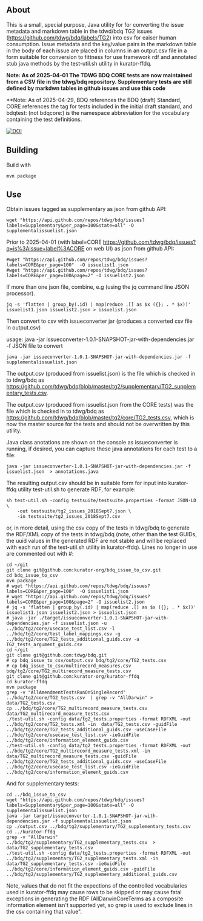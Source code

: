 ## About ##

This is a small, special purpose, Java utility for for converting the issue metadata and markdown table in the tdwd/bdq TG2 issues (https://github.com/tdwg/bdq/labels/TG2) into csv for eaiser human consumption.  Issue metadata and the key/value pairs in the markdown table in the body of each issue are placed in columns in an output.csv file in a form suitable for conversion to fittness for use framework rdf and annotated stub java methods by the test-util.sh utility in kurator-ffdq.

**Note: As of 2025-04-01 The TDWG BDQ CORE tests are now maintained from a CSV file in the tdwg/bdq repository.  Supplementary tests are still defined by markdwn tables in github issues and use this code**

**Note: As of 2025-04-29, BDQ references the BDQ (draft) Standard, CORE references the tag for tests included in the initial draft standard, and bdqtest: (not bdqcore:) is the namespace abbreviation for the vocabulary containing the test definitions.

[![DOI](https://zenodo.org/badge/DOI/10.5281/zenodo.14057551.svg)](https://doi.org/10.5281/zenodo.14057551)


## Building ##

Build with

    mvn package

## Use ##

Obtain issues tagged as supplementary as json from github API:

    wget "https://api.github.com/repos/tdwg/bdq/issues?labels=Supplementary&per_page=100&state=all" -O supplementalissuelist.json

Prior to 2025-04-01 (with label=CORE https://github.com/tdwg/bdq/issues?q=is%3Aissue+label%3ACORE on web UI) as json from github API:

    #wget "https://api.github.com/repos/tdwg/bdq/issues?labels=CORE&per_page=100"  -O issuelist1.json
    #wget "https://api.github.com/repos/tdwg/bdq/issues?labels=CORE&per_page=100&page=2" -O issuelist2.json

If more than one json file, combine, e.g (using the jq command line JSON processor). 

    jq -s 'flatten | group_by(.id) | map(reduce .[] as $x ({}; . * $x))' issuelist1.json issuelist2.json > issuelist.json

Then convert to csv with issueconverter jar (produces a converted csv file in output.csv)

usage: java -jar issueconverter-1.0.1-SNAPSHOT-jar-with-dependencies.jar
 -f <arg>   JSON file to convert

    java -jar issueconverter-1.0.1-SNAPSHOT-jar-with-dependencies.jar -f supplementalissuelist.json 

The output.csv (produced from issuelist.json) is the file which is checked in to tdwg/bdq as https://github.com/tdwg/bdq/blob/master/tg2/supplementary/TG2_supplementary_tests.csv.

The output.csv (produced from issuelist.json from the CORE tests) was the file which is checked in to tdwg/bdq as https://github.com/tdwg/bdq/blob/master/tg2/core/TG2_tests.csv, which is now the master source for the tests and should not be overwritten by this utility.

Java class anotations are shown on the console as issueconverter is running, if desired, you can capture these
java annotations for each test to a file:

    java -jar issueconverter-1.0.1-SNAPSHOT-jar-with-dependencies.jar -f issuelist.json  > annotations.java

The resulting output.csv should be in suitable form for input into kurator-ffdq utility test-util.sh to generate RDF, for example: 

    sh test-util.sh -config testsuite/testsuite.properties -format JSON-LD \
        -out testsuite/tg2_issues_2018Sept7.json \
        -in testsuite/tg2_issues_2018Sept7.csv

or, in more detail, using the csv copy of the tests in tdwg/bdq to generate the RDF/XML copy of the tests in tdwg/bdq (note, 
other than the test GUIDs, the uuid values in the generated RDF are not stable and will be replaced with each run of 
the test-util.sh utility in kurator-ffdq).  Lines no longer in use are commented out with #:  

    cd ~/git
    git clone git@github.com:kurator-org/bdq_issue_to_csv.git
    cd bdq_issue_to_csv
    mvn package
    # wget "https://api.github.com/repos/tdwg/bdq/issues?labels=CORE&per_page=100"  -O issuelist1.json
    # wget "https://api.github.com/repos/tdwg/bdq/issues?labels=CORE&per_page=100&page=2" -O issuelist2.json
    # jq -s 'flatten | group_by(.id) | map(reduce .[] as $x ({}; . * $x))' issuelist1.json issuelist2.json > issuelist.json
    # java -jar ./target/issueconverter-1.0.1-SNAPSHOT-jar-with-dependencies.jar -f issuelist.json -u ../bdq/tg2/core/usecase_test_list.csv -l ../bdq/tg2/core/test_label_mappings.csv -g ../bdq/tg2/core/TG2_tests_additional_guids.csv -a TG2_tests_argument_guids.csv
    cd ~/git
    git clone git@github.com:tdwg/bdq.git
    # cp bdq_issue_to_csv/output.csv bdq/tg2/core/TG2_tests.csv
    # cp bdq_issue_to_csv/multirecord_measures.csv bdq/tg2/core/TG2_multirecord_measure_tests.csv
    git clone git@github.com:kurator-org/kurator-ffdq
    cd kurator-ffdq
    mvn package
    grep -v "AllAmendmentTestsRunOnSingleRecord" ../bdq/tg2/core/TG2_tests.csv  | grep -v "AllDarwin" > data/TG2_tests.csv
    cp ../bdq/tg2/core/TG2_multirecord_measure_tests.csv data/TG2_multirecord_measure_tests.csv
    ./test-util.sh -config data/tg2_tests.properties -format RDFXML -out ../bdq/tg2/core/TG2_tests.xml -in  data/TG2_tests.csv -guidFile ../bdq/tg2/core/TG2_tests_additional_guids.csv -useCaseFile ../bdq/tg2/core/usecase_test_list.csv -ieGuidFile ../bdq/tg2/core/information_element_guids.csv
    ./test-util.sh -config data/tg2_tests.properties -format RDFXML -out ../bdq/tg2/core/TG2_multirecord_measure_tests.xml -in  data/TG2_multirecord_measure_tests.csv -guidFile ../bdq/tg2/core/TG2_tests_additional_guids.csv -useCaseFile ../bdq/tg2/core/usecase_test_list.csv -ieGuidFile ../bdq/tg2/core/information_element_guids.csv

And for supplementary tests: 

    cd ../bdq_issue_to_csv
    wget "https://api.github.com/repos/tdwg/bdq/issues?labels=Supplementary&per_page=100&state=all" -O supplementalissuelist.json
    java -jar target/issueconverter-1.0.1-SNAPSHOT-jar-with-dependencies.jar -f supplementalissuelist.json
    cp ./output.csv ../bdq/tg2/supplementary/TG2_supplementary_tests.csv
    cd ../kurator-ffdq
    grep -v "AllDarwin" ../bdq/tg2/supplementary/TG2_supplementary_tests.csv  > data/TG2_supplementary_tests.csv
    ./test-util.sh -config data/tg2_tests.properties -format RDFXML -out ../bdq/tg2/supplementary/TG2_supplementary_tests.xml -in data/TG2_supplementary_tests.csv -ieGuidFile ../bdq/tg2/core/information_element_guids.csv -guidFile ../bdq/tg2/supplementary/TG2_supplementary_additional_guids.csv

Note, values that do not fit the expections of the controlled vocabularies used in kurator-ffdq may cause rows to be skipped or may cause fatal exceptions in generating the RDF (AllDarwinCoreTerms as a composite information element isn't supported yet, so grep is used to exclude lines in the csv containing that value".
